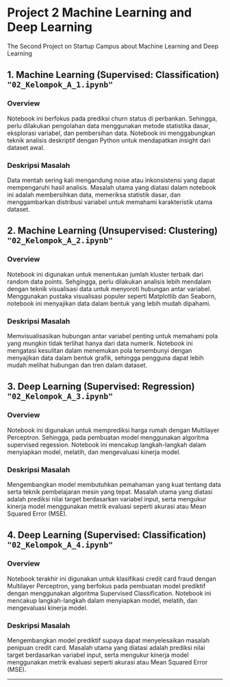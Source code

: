 # Project 2 Machine Learning and Deep Learning
The Second Project on Startup Campus about Machine Learning and Deep Learning

## 1. Machine Learning (Supervised: Classification) `"02_Kelompok_A_1.ipynb"`

### Overview
Notebook ini berfokus pada prediksi churn status di perbankan. Sehingga, perlu dilakukan pengolahan data menggunakan metode statistika dasar, eksplorasi variabel, dan pembersihan data. Notebook ini menggabungkan teknik analisis deskriptif dengan Python untuk mendapatkan insight dari dataset awal.

### Deskripsi Masalah
Data mentah sering kali mengandung noise atau inkonsistensi yang dapat mempengaruhi hasil analisis. Masalah utama yang diatasi dalam notebook ini adalah membersihkan data, memeriksa statistik dasar, dan menggambarkan distribusi variabel untuk memahami karakteristik utama dataset.

## 2. Machine Learning (Unsupervised: Clustering) `"02_Kelompok_A_2.ipynb"`

### Overview
Notebook ini digunakan untuk menentukan jumlah kluster terbaik dari random data points. Sehgingga, perlu dilakukan analisis lebih mendalam dengan teknik visualisasi data untuk menyoroti hubungan antar variabel. Menggunakan pustaka visualisasi populer seperti Matplotlib dan Seaborn, notebook ini menyajikan data dalam bentuk yang lebih mudah dipahami.

### Deskripsi Masalah
Memvisualisasikan hubungan antar variabel penting untuk memahami pola yang mungkin tidak terlihat hanya dari data numerik. Notebook ini mengatasi kesulitan dalam menemukan pola tersembunyi dengan menyajikan data dalam bentuk grafik, sehingga pengguna dapat lebih mudah melihat hubungan dan tren dalam dataset.

## 3. Deep Learning (Supervised: Regression) `"02_Kelompok_A_3.ipynb"`

### Overview
Notebook ini digunakan untuk memprediksi harga rumah dengan Multilayer Perceptron. Sehingga, pada pembuatan model menggunakan algoritma supervised regession. Notebook ini mencakup langkah-langkah dalam menyiapkan model, melatih, dan mengevaluasi kinerja model.

### Deskripsi Masalah
Mengembangkan model membutuhkan pemahaman yang kuat tentang data serta teknik pembelajaran mesin yang tepat. Masalah utama yang diatasi adalah prediksi nilai target berdasarkan variabel input, serta mengukur kinerja model menggunakan metrik evaluasi seperti akurasi atau Mean Squared Error (MSE).

## 4. Deep Learning (Supervised: Classification) `"02_Kelompok_A_4.ipynb"`

### Overview
Notebook terakhir ini digunakan untuk klasifikasi credit card fraud dengan Multilayer Perceptron, yang berfokus pada pembuatan model prediktif dengan menggunakan algoritma Supervised Classification. Notebook ini mencakup langkah-langkah dalam menyiapkan model, melatih, dan mengevaluasi kinerja model.

### Deskripsi Masalah
Mengembangkan model prediktif supaya dapat menyelesaikan masalah penipuan credit card. Masalah utama yang diatasi adalah prediksi nilai target berdasarkan variabel input, serta mengukur kinerja model menggunakan metrik evaluasi seperti akurasi atau Mean Squared Error (MSE).

---
